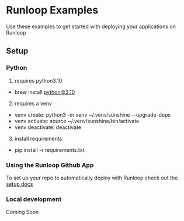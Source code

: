 # Runloop Examples
Use these examples to get started with deploying your applications on Runloop

## Setup
### Python

1. requires python3.10
* brew install python@3.10

2. requires a venv
* venv create: python3 -m venv ~/.venv/sunshine --upgrade-deps
* venv activate: source ~/.venv/sunshine/bin/activate
* venv deactivate: deactivate

3. install requirements
* pip install -r requirements.txt

### Using the Runloop Github App
To set up your repo to automatically deploy with Runloop check out the [setup docs](https://docs.runloop.ai/docs/setup)

### Local development
Coming Soon